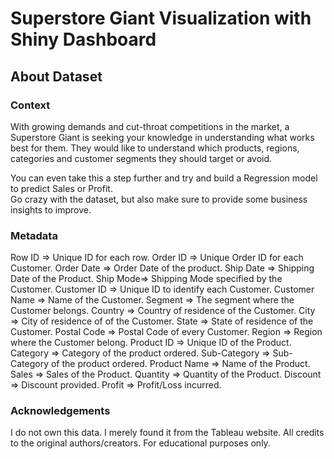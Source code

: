 # Superstore Giant Visualization with Shiny Dashboard

## About Dataset 

### Context 
With growing demands and cut-throat competitions in the market, a Superstore Giant is seeking your knowledge in understanding what works best for them. They would like to understand which products, regions, categories and customer segments they should target or avoid.  

You can even take this a step further and try and build a Regression model to predict Sales or Profit.  
Go crazy with the dataset, but also make sure to provide some business insights to improve.  

### Metadata 
Row ID => Unique ID for each row.
Order ID => Unique Order ID for each Customer. 
Order Date => Order Date of the product. 
Ship Date => Shipping Date of the Product. 
Ship Mode=> Shipping Mode specified by the Customer. 
Customer ID => Unique ID to identify each Customer. 
Customer Name => Name of the Customer. 
Segment => The segment where the Customer belongs. 
Country => Country of residence of the Customer. 
City => City of residence of of the Customer. 
State => State of residence of the Customer. 
Postal Code => Postal Code of every Customer. 
Region => Region where the Customer belong. 
Product ID => Unique ID of the Product. 
Category => Category of the product ordered. 
Sub-Category => Sub-Category of the product ordered. 
Product Name => Name of the Product. 
Sales => Sales of the Product. 
Quantity => Quantity of the Product. 
Discount => Discount provided. 
Profit => Profit/Loss incurred.  

### Acknowledgements 
I do not own this data. I merely found it from the Tableau website. All credits to the original authors/creators. For educational purposes only.
